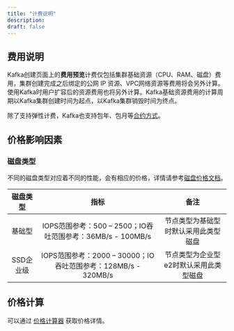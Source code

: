 ```yaml
---
title: "计费说明"
description:
draft: false
---
```


## 费用说明

Kafka创建页面上的**费用预览**计费仅包括集群基础资源（CPU、RAM、磁盘）费用，集群创建完成之后绑定的公网 IP 资源、VPC网络资源等费用将会另外计算。使用Kafka时用户扩容后的资源费用也将另外计算。Kafka基础资源费用的计算周期以Kafka集群创建时间为起点，以Kafka集群销毁时间为终点。

除了支持弹性计费，Kafka也支持包年、包月等[合约方式](https://docsv3.shanhe.com/billing/intro/billing_zhinan/)。

## 价格影响因素

### 磁盘类型

不同的磁盘类型对应着不同的性能，会有相应的价格，详情请参考[磁盘价格文档](https://docsv3.shanhe.com/storage/disk/billing/price/)。

| 磁盘类型  |                             指标                             |                  备注                  |
| :-------: | :----------------------------------------------------------: | :------------------------------------: |
|  基础型   |  IOPS范围参考：500 – 2500；IO吞吐范围参考：36MB/s - 100MB/s  |  节点类型为基础型时默认采用此类型磁盘  |
| SSD企业级 | IOPS范围参考：2000 – 30000；IO吞吐范围参考：128MB/s - 320MB/s | 节点类型为企业型e2时默认采用此类型磁盘 |


## 价格计算

可以通过 [价格计算器](https://www.shanhe.com/pricing#/Kafka) 获取价格详情。

